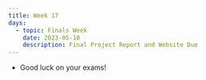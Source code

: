 ```yaml
---
title: Week 17
days:
  - topic: Finals Week
    date: 2023-05-10
    description: Final Project Report and Website Due
---
```


- Good luck on your exams!